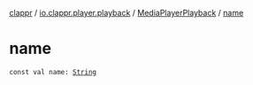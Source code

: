 [clappr](../../index.md) / [io.clappr.player.playback](../index.md) / [MediaPlayerPlayback](index.md) / [name](./name.md)

# name

`const val name: `[`String`](https://kotlinlang.org/api/latest/jvm/stdlib/kotlin/-string/index.html)